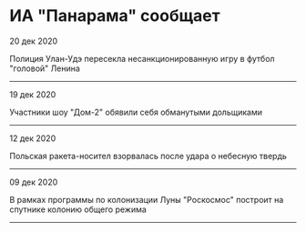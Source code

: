<!DOCTYPE html>
<html lang="en">
<head>
    <meta charset="UTF-8">
    <meta http-equiv="X-UA-Compatible" content="IE=edge">
    <meta name="viewport" content="width=device-width, initial-scale=1.0">
    <title>Netlify</title>
    <link rel="stylesheet" href="style2.css"> 
</head>
<body>
    <h1>ИА "Панарама" сообщает</h1>
    <p>20 дек 2020</p>
    <div>Полиция Улан-Удэ пересекла несанкционированную игру в футбол "головой" Ленина</div><hr>
    <p>19 дек 2020</p>
    <div>Участники шоу "Дом-2" обявили себя обманутыми дольщиками</div><hr>
    <p>12 дек 2020</p>
    <div>Польская ракета-носител взорвалась после удара о небесную твердь</div><hr>
    <p>09 дек 2020</p>
    <div>В рамках программы по колонизации Луны "Роскосмос" построит на спутнике колонию общего режима</div><hr>
</body>
</html>
